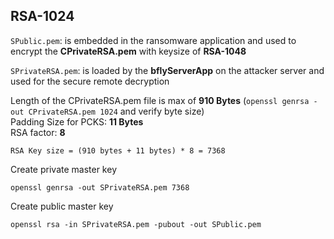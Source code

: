 ## RSA-1024

`SPublic.pem`: is embedded in the ransomware application and used to encrypt
the **CPrivateRSA.pem** with keysize of **RSA-1048**

`SPrivateRSA.pem`: is loaded by the **bflyServerApp** on the attacker server and used for the secure remote decryption


Length of the CPrivateRSA.pem file is max of **910 Bytes** (`openssl genrsa -out CPrivateRSA.pem 1024` and verify byte size) <br>
Padding Size for PCKS: **11 Bytes** <br>
RSA factor: **8** <br>

`RSA Key size = (910 bytes + 11 bytes) * 8 = 7368`

Create private master key
<pre><code>openssl genrsa -out SPrivateRSA.pem 7368</code></pre>

Create public master key
<pre><code>openssl rsa -in SPrivateRSA.pem -pubout -out SPublic.pem</code></pre>